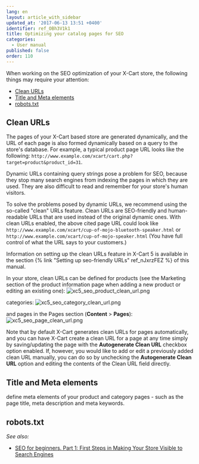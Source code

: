 ```yaml
---
lang: en
layout: article_with_sidebar
updated_at: '2017-06-13 13:51 +0400'
identifier: ref_OBh3V1k1
title: Optimizing your catalog pages for SEO
categories:
  - User manual
published: false
order: 110
---
```

When working on the SEO optimization of your X-Cart store, the following things may require your attention:

   *   [Clean URLs](#clean-urls)
   *   [Title and Meta elements](#title-end-meta-elements)
   *   [robots.txt](#robotstxt)

## Clean URLs

The pages of your X-Cart based store are generated dynamically, and the URL of each page is also formed dynamically based on a query to the store's database. For example, a typical product page URL looks like the following: ``http://www.example.com/xcart/cart.php?target=product&product_id=31``.

Dynamic URLs containing query strings pose a problem for SEO, because they stop many search engines from indexing the pages in which they are used. They are also difficult to read and remember for your store's human visitors.

To solve the problems posed by dynamic URLs, we recommend using the so-called "clean" URLs feature. Clean URLs are SEO-friendly and human-readable URLs that are used instead of the original dynamic ones. With clean URLs enabled, the above cited page URL could look like ``http://www.example.com/xcart/cup-of-mojo-bluetooth-speaker.html`` or  ``http://www.example.com/xcart/cup-of-mojo-speaker.html`` (You have full control of what the URL says to your customers.)

Information on setting up the clean URLs feature in X-Cart 5 is available in the section {% link "Setting up seo-friendly URLs" ref_nJxrzFEZ %} of this manual.

In your store, clean URLs can be defined for products (see the Marketing section of the product information page when adding a new product or editing an existing one):
   ![xc5_seo_product_clean_url.png]({{site.baseurl}}/attachments/ref_OBh3V1k1/xc5_seo_product_clean_url.png)

categories:
   ![xc5_seo_category_clean_url.png]({{site.baseurl}}/attachments/ref_OBh3V1k1/xc5_seo_category_clean_url.png)

and pages in the Pages section (**Content** > **Pages**):
   ![xc5_seo_page_clean_url.png]({{site.baseurl}}/attachments/ref_OBh3V1k1/xc5_seo_page_clean_url.png)

Note that by default X-Cart generates clean URLs for pages automatically, and you can have X-Cart create a clean URL for a page at any time simply by saving/updating the page with the **Autogenerate Clean URL** checkbox option enabled. 
If, however, you would like to add or edit a previously added clean URL manually, you can do so by unchecking the **Autogenerate Clean URL** option and editing the contents of the Clean URL field directly.

## Title and Meta elements
define meta elements of your product and category pages - such as the page title, meta description and meta keywords.

## robots.txt

_See also:_

*   [SEO for beginners. Part 1: First Steps in Making Your Store Visible to Search Engines](http://blog.x-cart.com/seo-for-beginners-first-steps-in-making-your-store-visible-to-search-engines.html)
